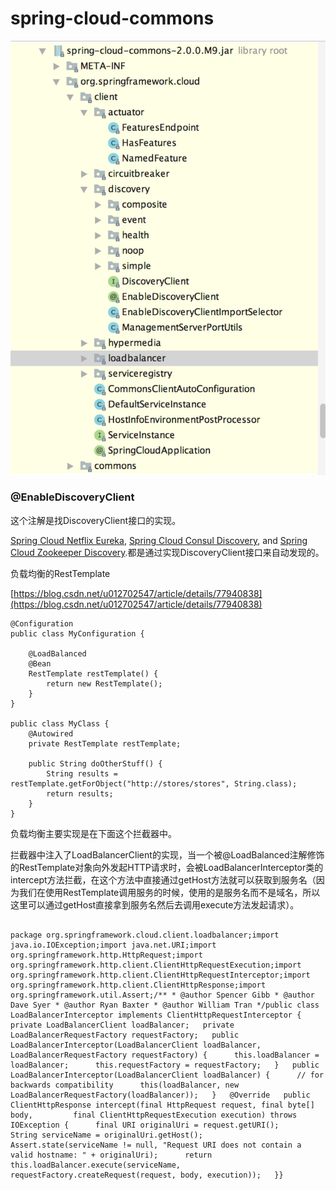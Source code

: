 # spring-cloud-commons

![](../.gitbook/assets/image.png)

### @EnableDiscoveryClient

这个注解是找DiscoveryClient接口的实现。

 [Spring Cloud Netflix Eureka](https://cloud.spring.io/spring-cloud-netflix/), [Spring Cloud Consul Discovery](https://cloud.spring.io/spring-cloud-consul/), and [Spring Cloud Zookeeper Discovery](https://cloud.spring.io/spring-cloud-zookeeper/).都是通过实现DiscoveryClient接口来自动发现的。



负载均衡的RestTemplate

[https://blog.csdn.net/u012702547/article/details/77940838](https://blog.csdn.net/u012702547/article/details/77940838)



```text
@Configuration
public class MyConfiguration {

    @LoadBalanced
    @Bean
    RestTemplate restTemplate() {
        return new RestTemplate();
    }
}

public class MyClass {
    @Autowired
    private RestTemplate restTemplate;

    public String doOtherStuff() {
        String results = restTemplate.getForObject("http://stores/stores", String.class);
        return results;
    }
}
```

负载均衡主要实现是在下面这个拦截器中。

拦截器中注入了LoadBalancerClient的实现，当一个被@LoadBalanced注解修饰的RestTemplate对象向外发起HTTP请求时，会被LoadBalancerInterceptor类的intercept方法拦截，在这个方法中直接通过getHost方法就可以获取到服务名（因为我们在使用RestTemplate调用服务的时候，使用的是服务名而不是域名，所以这里可以通过getHost直接拿到服务名然后去调用execute方法发起请求）。  


```text

package org.springframework.cloud.client.loadbalancer;import java.io.IOException;import java.net.URI;import org.springframework.http.HttpRequest;import org.springframework.http.client.ClientHttpRequestExecution;import org.springframework.http.client.ClientHttpRequestInterceptor;import org.springframework.http.client.ClientHttpResponse;import org.springframework.util.Assert;/** * @author Spencer Gibb * @author Dave Syer * @author Ryan Baxter * @author William Tran */public class LoadBalancerInterceptor implements ClientHttpRequestInterceptor {   private LoadBalancerClient loadBalancer;   private LoadBalancerRequestFactory requestFactory;   public LoadBalancerInterceptor(LoadBalancerClient loadBalancer, LoadBalancerRequestFactory requestFactory) {      this.loadBalancer = loadBalancer;      this.requestFactory = requestFactory;   }   public LoadBalancerInterceptor(LoadBalancerClient loadBalancer) {      // for backwards compatibility      this(loadBalancer, new LoadBalancerRequestFactory(loadBalancer));   }   @Override   public ClientHttpResponse intercept(final HttpRequest request, final byte[] body,         final ClientHttpRequestExecution execution) throws IOException {      final URI originalUri = request.getURI();      String serviceName = originalUri.getHost();      Assert.state(serviceName != null, "Request URI does not contain a valid hostname: " + originalUri);      return this.loadBalancer.execute(serviceName, requestFactory.createRequest(request, body, execution));   }}
 
```

